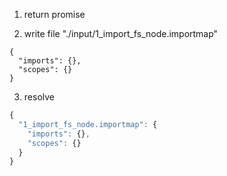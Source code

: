 1. return promise

2. write file "./input/1_import_fs_node.importmap"
```importmap
{
  "imports": {},
  "scopes": {}
}
```

3. resolve
```js
{
  "1_import_fs_node.importmap": {
    "imports": {},
    "scopes": {}
  }
}
```